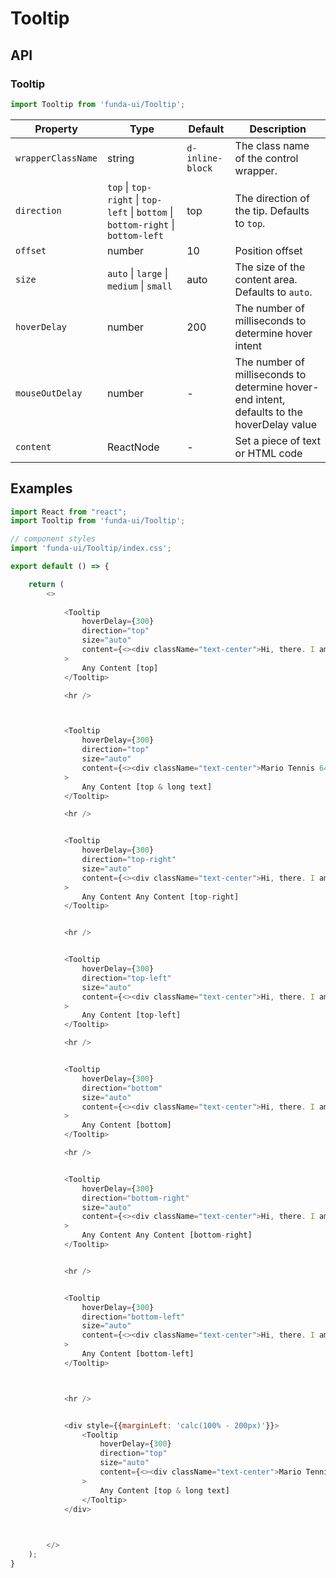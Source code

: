 # Tooltip


## API

### Tooltip
```js
import Tooltip from 'funda-ui/Tooltip';
```
| Property | Type | Default | Description |
| --- | --- | --- | --- |
| `wrapperClassName` | string | `d-inline-block` | The class name of the control wrapper. |
| `direction` | `top` \| `top-right` \| `top-left` \| `bottom` \| `bottom-right` \| `bottom-left` | top | The direction of the tip. Defaults to `top`. |
| `offset` | number  | 10 | Position offset |
| `size` | `auto` \| `large` \| `medium` \| `small`  | auto | The size of the content area. Defaults to `auto`. |
| `hoverDelay` | number  | 200 | The number of milliseconds to determine hover intent |
| `mouseOutDelay` | number  | - | The number of milliseconds to determine hover-end intent, defaults to the hoverDelay value |
| `content` | ReactNode  | - | Set a piece of text or HTML code |



## Examples

```js
import React from "react";
import Tooltip from 'funda-ui/Tooltip';

// component styles
import 'funda-ui/Tooltip/index.css';

export default () => {

    return (
        <>
          
            <Tooltip
                hoverDelay={300}
                direction="top"
                size="auto"
                content={<><div className="text-center">Hi, there. I am here.</div></>}
            >
                Any Content [top]
            </Tooltip>

            <hr />



            <Tooltip
                hoverDelay={300}
                direction="top"
                size="auto"
                content={<><div className="text-center">Mario Tennis 64 ROM download is available to play for Nintendo 64. This Mario game is the US English version at EmulatorGames.net exclusively.</div></>}
            >
                Any Content [top & long text]
            </Tooltip>

            <hr />


            <Tooltip
                hoverDelay={300}
                direction="top-right"
                size="auto"
                content={<><div className="text-center">Hi, there. I am here.</div></>}
            >
                Any Content Any Content [top-right]
            </Tooltip>


            <hr />


            <Tooltip
                hoverDelay={300}
                direction="top-left"
                size="auto"
                content={<><div className="text-center">Hi, there. I am here.</div></>}
            >
                Any Content [top-left]
            </Tooltip>

            <hr />


            <Tooltip
                hoverDelay={300}
                direction="bottom"
                size="auto"
                content={<><div className="text-center">Hi, there. I am here.</div></>}
            >
                Any Content [bottom]
            </Tooltip>

            <hr />


            <Tooltip
                hoverDelay={300}
                direction="bottom-right"
                size="auto"
                content={<><div className="text-center">Hi, there. I am here.</div></>}
            >
                Any Content Any Content [bottom-right]
            </Tooltip>


            <hr />


            <Tooltip
                hoverDelay={300}
                direction="bottom-left"
                size="auto"
                content={<><div className="text-center">Hi, there. I am here.</div></>}
            >
                Any Content [bottom-left]
            </Tooltip>



            <hr />


            <div style={{marginLeft: 'calc(100% - 200px)'}}>
                <Tooltip
                    hoverDelay={300}
                    direction="top"
                    size="auto"
                    content={<><div className="text-center">Mario Tennis 64 ROM download is available to play for Nintendo 64. This Mario game is the US English version at EmulatorGames.net exclusively.</div></>}
                >
                    Any Content [top & long text]
                </Tooltip>
            </div>


          
        </>
    );
}
```
